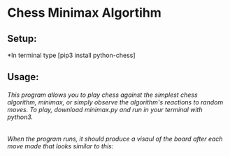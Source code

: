 # Chess Minimax Algortihm
##  Setup:
  *In terminal type [pip3 install python-chess]
##  Usage: 
###### This program allows you to play chess against the simplest chess algorithm, minimax, or simply observe the algorithm's reactions to random moves. To play, download minimax.py and run in your terminal with python3. 
###### When the program runs, it should produce a visaul of the board after each move made that looks similar to this: 


